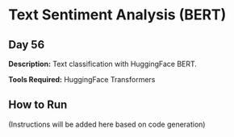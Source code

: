 # Text Sentiment Analysis (BERT)

## Day 56

**Description:** Text classification with HuggingFace BERT.

**Tools Required:** HuggingFace Transformers

## How to Run

(Instructions will be added here based on code generation)
